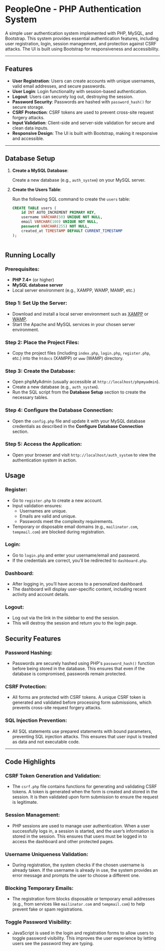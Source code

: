 # PeopleOne - PHP Authentication System

A simple user authentication system implemented with PHP, MySQL, and Bootstrap. This system provides essential authentication features, including user registration, login, session management, and protection against CSRF attacks. The UI is built using Bootstrap for responsiveness and accessibility.

---

## Features

- **User Registration**: Users can create accounts with unique usernames, valid email addresses, and secure passwords.
- **User Login**: Login functionality with session-based authentication.
- **Logout**: Users can securely log out, destroying the session.
- **Password Security**: Passwords are hashed with `password_hash()` for secure storage.
- **CSRF Protection**: CSRF tokens are used to prevent cross-site request forgery attacks.
- **Input Validation**: Client-side and server-side validation for secure and clean data inputs.
- **Responsive Design**: The UI is built with Bootstrap, making it responsive and accessible.

---

## Database Setup

1. **Create a MySQL Database**:
   
   Create a new database (e.g., `auth_system`) on your MySQL server.

2. **Create the Users Table**:

   Run the following SQL command to create the `users` table:

   ```sql
   CREATE TABLE users (
       id INT AUTO_INCREMENT PRIMARY KEY,
       username VARCHAR(50) UNIQUE NOT NULL,
       email VARCHAR(100) UNIQUE NOT NULL,
       password VARCHAR(255) NOT NULL,
       created_at TIMESTAMP DEFAULT CURRENT_TIMESTAMP
   );



## Running Locally

### Prerequisites:
- **PHP 7.4+** (or higher)
- **MySQL database server**
- Local server environment (e.g., XAMPP, WAMP, MAMP, etc.)

### Step 1: Set Up the Server:
- Download and install a local server environment such as [XAMPP](https://www.apachefriends.org/index.html) or [WAMP](https://www.wampserver.com/).
- Start the Apache and MySQL services in your chosen server environment.

### Step 2: Place the Project Files:
- Copy the project files (including `index.php`, `login.php`, `register.php`, etc.) into the `htdocs` (XAMPP) or `www` (WAMP) directory.

### Step 3: Create the Database:
- Open phpMyAdmin (usually accessible at `http://localhost/phpmyadmin`).
- Create a new database (e.g., `auth_system`).
- Run the SQL script from the **Database Setup** section to create the necessary tables.

### Step 4: Configure the Database Connection:
- Open the `config.php` file and update it with your MySQL database credentials as described in the **Configure Database Connection** section.

### Step 5: Access the Application:
- Open your browser and visit `http://localhost/auth_system` to view the authentication system in action.



## Usage


### Register:

- Go to `register.php` to create a new account.
- Input validation ensures:
  - Usernames are unique.
  - Emails are valid and unique.
  - Passwords meet the complexity requirements.
- Temporary or disposable email domains (e.g., `mailinator.com`, `tempmail.com`) are blocked during registration.

### Login:

- Go to `login.php` and enter your username/email and password.
- If the credentials are correct, you’ll be redirected to `dashboard.php`.

### Dashboard:

- After logging in, you’ll have access to a personalized dashboard.
- The dashboard will display user-specific content, including recent activity and account details.

### Logout:

- Log out via the link in the sidebar to end the session.
- This will destroy the session and return you to the login page.

## Security Features

### Password Hashing:
- Passwords are securely hashed using PHP's `password_hash()` function before being stored in the database. This ensures that even if the database is compromised, passwords remain protected.

### CSRF Protection:
- All forms are protected with CSRF tokens. A unique CSRF token is generated and validated before processing form submissions, which prevents cross-site request forgery attacks.

### SQL Injection Prevention:
- All SQL statements use prepared statements with bound parameters, preventing SQL injection attacks. This ensures that user input is treated as data and not executable code.

---

## Code Highlights

### CSRF Token Generation and Validation:
- The `csrf.php` file contains functions for generating and validating CSRF tokens. A token is generated when the form is created and stored in the session. It is then validated upon form submission to ensure the request is legitimate.

### Session Management:
- PHP sessions are used to manage user authentication. When a user successfully logs in, a session is started, and the user’s information is stored in the session. This ensures that users must be logged in to access the dashboard and other protected pages.

### Username Uniqueness Validation:
- During registration, the system checks if the chosen username is already taken. If the username is already in use, the system provides an error message and prompts the user to choose a different one.

### Blocking Temporary Emails:
- The registration form blocks disposable or temporary email addresses (e.g., from services like `mailinator.com` and `tempmail.com`) to help prevent fake or spam registrations.

### Toggle Password Visibility:
- JavaScript is used in the login and registration forms to allow users to toggle password visibility. This improves the user experience by letting users see the password they are typing.
